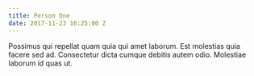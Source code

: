 ```yaml
---
title: Person One
date: 2017-11-23 16:25:00 Z
---
```


Possimus qui repellat quam quia qui amet laborum. Est molestias quia facere sed ad. Consectetur dicta cumque debitis autem odio. Molestiae laborum id quas ut.